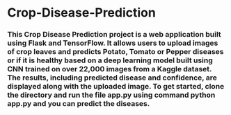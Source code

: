 # Crop-Disease-Prediction
### This Crop Disease Prediction project is a web application built using Flask and TensorFlow. It allows users to upload images of crop leaves and predicts Potato, Tomato or Pepper diseases or if it is healthy based on a deep learning model built using CNN trained on over 22,000 images from a Kaggle dataset. The results, including predicted disease and confidence, are displayed along with the uploaded image. To get started, clone the directory and run the file app.py using command python app.py and you can predict the diseases.
